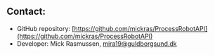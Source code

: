 ## Contact:
* GitHub repository: [https://github.com/mickras/ProcessRobotAPI](https://github.com/mickras/ProcessRobotAPI)
* Developer: Mick Rasmussen, mira19@guldborgsund.dk
